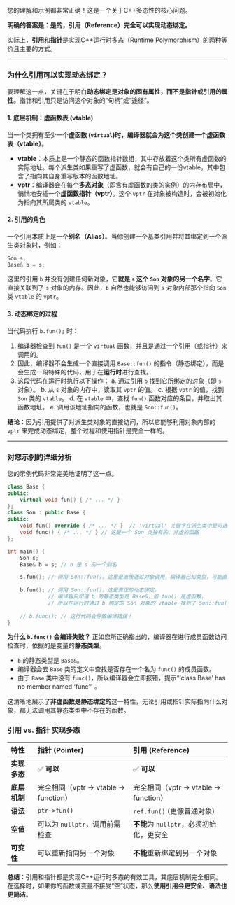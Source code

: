 您的理解和示例都非常正确！这是一个关于C++多态性的核心问题。

**明确的答案是：是的，引用（Reference）完全可以实现动态绑定。**

实际上，**引用**和**指针**是实现C++运行时多态（Runtime Polymorphism）的两种等价且主要的方式。

-----

### 为什么引用可以实现动态绑定？

要理解这一点，关键在于明白**动态绑定是对象的固有属性，而不是指针或引用的属性**。指针和引用只是访问这个对象的“句柄”或“途径”。

#### 1\. 底层机制：虚函数表 (vtable)

当一个类拥有至少一个**虚函数 (`virtual`)时，编译器就会为这个类创建一个虚函数表（vtable）**。

  * **vtable**：本质上是一个静态的函数指针数组，其中存放着这个类所有虚函数的实际地址。每个派生类如果重写了虚函数，就会有自己的一份vtable，其中包含了指向其自身重写版本的函数地址。
  * **vptr**：编译器会在每个**多态对象**（即含有虚函数的类的实例）的内存布局中，悄悄地安插一个**虚函数指针（vptr）**。这个 `vptr` 在对象被构造时，会被初始化为指向其所属类的 `vtable`。

#### 2\. 引用的角色

一个引用本质上是一个**别名（Alias）**。当你创建一个基类引用并将其绑定到一个派生类对象时，例如：

```cpp
Son s;
Base& b = s;
```

这里的引用 `b` 并没有创建任何新对象，它**就是 `s` 这个 `Son` 对象的另一个名字**。它直接关联到了 `s` 对象的内存。因此，`b` 自然也能够访问到 `s` 对象内部那个指向 `Son` 类 `vtable` 的 `vptr`。

#### 3\. 动态绑定的过程

当代码执行 `b.fun();` 时：

1.  编译器检查到 `fun()` 是一个 `virtual` 函数，并且是通过一个引用（或指针）来调用的。
2.  因此，编译器不会生成一个直接调用 `Base::fun()` 的指令（静态绑定），而是会生成一段特殊的代码，用于在**运行时**进行查找。
3.  这段代码在运行时执行以下操作：
    a.  通过引用 `b` 找到它所绑定的对象（即 `s` 对象）。
    b.  从 `s` 对象的内存中，读取其 `vptr` 的值。
    c.  根据 `vptr` 的值，找到 `Son` 类的 `vtable`。
    d.  在 `vtable` 中，查找 `fun()` 函数对应的条目，并取出其函数地址。
    e.  调用该地址指向的函数，也就是 `Son::fun()`。

**结论**：因为引用提供了对派生类对象的直接访问，所以它能够利用对象内部的 `vptr` 来完成动态绑定，整个过程和使用指针是完全一样的。

-----

### 对您示例的详细分析

您的示例代码非常完美地证明了这一点。

```cpp
class Base {
public:
    virtual void fun() { /* ... */ }
};
class Son : public Base {
public:
    void fun() override { /* ... */ }  // 'virtual' 关键字在派生类中是可选的，但 'override' 是好习惯
    void func() { /* ... */ } // 这是一个 Son 类独有的、非虚的函数
};

int main() {
    Son s;
    Base& b = s; // b 是 s 的一个别名

    s.fun(); // 调用 Son::fun()。这里是直接通过对象调用，编译器已知类型，可能直接优化为静态调用。
    
    b.fun(); // 调用 Son::fun()。这是真正的动态绑定。
             // 编译器只知道 b 的静态类型是 Base&，但 fun() 是虚函数，
             // 所以在运行时通过 b 绑定的 Son 对象的 vtable 找到了 Son::fun()。
             
    // b.func(); // 这行代码会导致编译错误！
}
```

**为什么 `b.func()` 会编译失败？**
正如您所正确指出的，编译器在进行成员函数访问检查时，依据的是变量的**静态类型**。

  * `b` 的静态类型是 `Base&`。
  * 编译器会去 `Base` 类的定义中查找是否存在一个名为 `func()` 的成员函数。
  * 由于 `Base` 类中没有 `func()`，所以编译器会立即报错，提示“‘class Base’ has no member named ‘func’” 。

这清晰地展示了**非虚函数是静态绑定的**这一特性，无论引用或指针实际指向什么对象，都无法调用其静态类型中不存在的函数。

### 引用 vs. 指针 实现多态

| 特性       | 指针 (Pointer)                       | 引用 (Reference)                     |
| :------- | :--------------------------------- | :--------------------------------- |
| **实现多态** | ✅ **可以**                           | ✅ **可以**                           |
| **底层机制** | 完全相同（vptr -\> vtable -\> function） | 完全相同（vptr -\> vtable -\> function） |
| **语法**   | `ptr->fun()`                       | `ref.fun()` (更像普通对象)               |
| **空值**   | 可以为 `nullptr`，调用前需检查               | **不能**为 `nullptr`，必须初始化，更安全        |
| **可变性**  | 可以重新指向另一个对象                        | **不能**重新绑定到另一个对象                   |

**总结**：引用和指针都是实现C++运行时多态的有效工具，其底层机制完全相同。在选择时，如果你的函数或变量不接受“空”状态，那么**使用引用会更安全、语法也更简洁**。